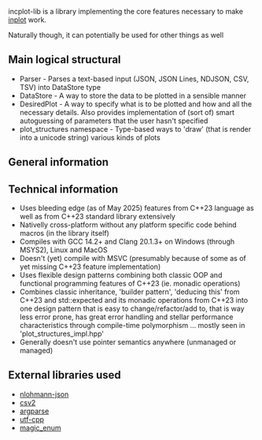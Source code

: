 incplot-lib is a library implementing the core features necessary to make [inplot](https://github.com/InCom-0/incplot) work.

Naturally though, it can potentially be used for other things as well

## Main logical structural ##

* Parser - Parses a text-based input (JSON, JSON Lines, NDJSON, CSV, TSV) into DataStore type
* DataStore - A way to store the data to be plotted in a sensible manner
* DesiredPlot - A way to specify what is to be plotted and how and all the necessary details. Also provides implementation of (sort of) smart autoguessing of parameters that the user hasn't specified
* plot_structures namespace - Type-based ways to 'draw' (that is render into a unicode string) various kinds of plots

## General information ##

## Technical information ##

* Uses bleeding edge (as of May 2025) features from C++23 language as well as from C++23 standard library extensively
* Nativelly cross-platform without any platform specific code behind macros (in the library itself)
* Compiles with GCC 14.2+ and Clang 20.1.3+ on Windows (through MSYS2), Linux and MacOS
* Doesn't (yet) compile with MSVC (presumably because of some as of yet missing C++23 feature implementation)
* Uses flexible design patterns combining both classic OOP and functional programming features of C++23 (ie. monadic operations)
* Combines classic inheritance, 'builder pattern', 'deducing this' from C++23 and std::expected and its monadic operations from C++23 into one design pattern that is easy to change/refactor/add to, that is way less error prone, has great error handling and stellar performance characteristics through compile-time polymorphism ... mostly seen in 'plot_structures_impl.hpp'
* Generally doesn't use pointer semantics anywhere (unmanaged or managed)

## External libraries used ##

* [nlohmann-json](https://github.com/nlohmann/json)
* [csv2](https://github.com/p-ranav/csv2)
* [argparse](https://github.com/p-ranav/argparse)
* [utf-cpp](https://github.com/ww898/utf-cpp)
* [magic_enum](https://github.com/Neargye/magic_enum)
